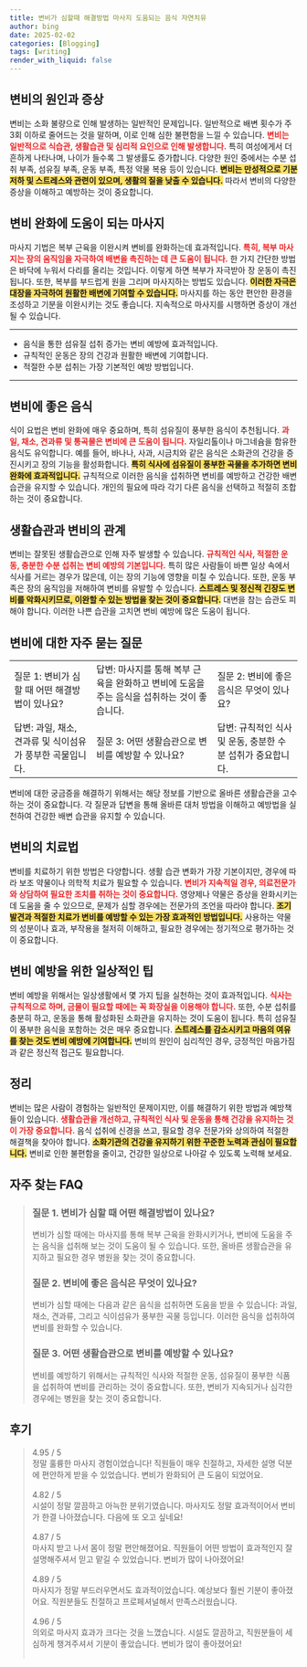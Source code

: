 ```yaml
---
title: 변비가 심할때 해결방법 마사지 도움되는 음식 자연치유
author: bing
date: 2025-02-02
categories: [Blogging]
tags: [writing]
render_with_liquid: false
---
```



<h2 id='변비의 원인과 증상'>변비의 원인과 증상</h2>

<p>변비는 소화 불량으로 인해 발생하는 일반적인 문제입니다. 일반적으로 배변 횟수가 주 3회 이하로 줄어드는 것을 말하며, 이로 인해 심한 불편함을 느낄 수 있습니다. <b><span style="color: #ee2323;">변비는 일반적으로 식습관, 생활습관 및 심리적 요인으로 인해 발생합니다.</span></b> 특히 여성에게서 더 흔하게 나타나며, 나이가 들수록 그 발생률도 증가합니다. 다양한 원인 중에서는 수분 섭취 부족, 섬유질 부족, 운동 부족, 특정 약물 복용 등이 있습니다. <b><span style="background-color: #ffe066;">변비는 만성적으로 기분 저하 및 스트레스와 관련이 있으며, 생활의 질을 낮출 수 있습니다.</span></b> 따라서 변비의 다양한 증상을 이해하고 예방하는 것이 중요합니다.</p>

<h2 id='변비 완화에 도움이 되는 마사지'>변비 완화에 도움이 되는 마사지</h2>

<p>마사지 기법은 복부 근육을 이완시켜 변비를 완화하는데 효과적입니다. <b><span style="color: #ee2323;">특히, 복부 마사지는 장의 움직임을 자극하여 배변을 촉진하는 데 큰 도움이 됩니다.</span></b> 한 가지 간단한 방법은 바닥에 누워서 다리를 올리는 것입니다. 이렇게 하면 복부가 자극받아 장 운동이 촉진됩니다. 또한, 복부를 부드럽게 원을 그리며 마사지하는 방법도 있습니다. <b><span style="background-color: #ffe066;">이러한 자극은 대장을 자극하여 원활한 배변에 기여할 수 있습니다.</span></b> 마사지를 하는 동안 편안한 환경을 조성하고 기분을 이완시키는 것도 좋습니다. 지속적으로 마사지를 시행하면 증상이 개선될 수 있습니다.</p>

<hr />

<ul>
    <li>음식을 통한 섬유질 섭취 증가는 변비 예방에 효과적입니다.</li>
    <li>규칙적인 운동은 장의 건강과 원활한 배변에 기여합니다.</li>
    <li>적절한 수분 섭취는 가장 기본적인 예방 방법입니다.</li>
</ul>

<hr />

<h2 id='변비에 좋은 음식'>변비에 좋은 음식</h2>

<p>식이 요법은 변비 완화에 매우 중요하며, 특히 섬유질이 풍부한 음식이 추천됩니다. <b><span style="color: #ee2323;">과일, 채소, 견과류 및 통곡물은 변비에 큰 도움이 됩니다.</span></b> 자일리톨이나 마그네슘을 함유한 음식도 유익합니다. 예를 들어, 바나나, 사과, 시금치와 같은 음식은 소화관의 건강을 증진시키고 장의 기능을 활성화합니다. <b><span style="background-color: #ffe066;">특히 식사에 섬유질이 풍부한 곡물을 추가하면 변비 완화에 효과적입니다.</span></b> 규칙적으로 이러한 음식을 섭취하면 변비를 예방하고 건강한 배변 습관을 유지할 수 있습니다. 개인의 필요에 따라 각기 다른 음식을 선택하고 적절히 조합하는 것이 중요합니다.</p>

<h2 id='생활습관과 변비의 관계'>생활습관과 변비의 관계</h2>

<p>변비는 잘못된 생활습관으로 인해 자주 발생할 수 있습니다. <b><span style="color: #ee2323;">규칙적인 식사, 적절한 운동, 충분한 수분 섭취는 변비 예방의 기본입니다.</span></b> 특히 많은 사람들이 바쁜 일상 속에서 식사를 거르는 경우가 많은데, 이는 장의 기능에 영향을 미칠 수 있습니다. 또한, 운동 부족은 장의 움직임을 저해하여 변비를 유발할 수 있습니다. <b><span style="background-color: #ffe066;">스트레스 및 정신적 긴장도 변비를 악화시키므로, 이완할 수 있는 방법을 찾는 것이 중요합니다.</span></b> 대변을 참는 습관도 피해야 합니다. 이러한 나쁜 습관을 고치면 변비 예방에 많은 도움이 됩니다.</p>

<h2 id='변비에 대한 자주 묻는 질문'>변비에 대한 자주 묻는 질문</h2>

<table>
    <tr>
        <td>질문 1: 변비가 심할 때 어떤 해결방법이 있나요?</td>
        <td>답변: 마사지를 통해 복부 근육을 완화하고 변비에 도움을 주는 음식을 섭취하는 것이 좋습니다.</td>
        <td>질문 2: 변비에 좋은 음식은 무엇이 있나요?</td>
    </tr>
    <tr>
        <td>답변: 과일, 채소, 견과류 및 식이섬유가 풍부한 곡물입니다.</td>
        <td>질문 3: 어떤 생활습관으로 변비를 예방할 수 있나요?</td>
        <td>답변: 규칙적인 식사 및 운동, 충분한 수분 섭취가 중요합니다.</td>
    </tr>
</table>

<p>변비에 대한 궁금증을 해결하기 위해서는 해당 정보를 기반으로 올바른 생활습관을 고수하는 것이 중요합니다. 각 질문과 답변을 통해 올바른 대처 방법을 이해하고 예방법을 실천하여 건강한 배변 습관을 유지할 수 있습니다.</p>

<h2 id='변비의 치료법'>변비의 치료법</h2>

<p>변비를 치료하기 위한 방법은 다양합니다. 생활 습관 변화가 가장 기본이지만, 경우에 따라 보조 약물이나 의학적 치료가 필요할 수 있습니다. <b><span style="color: #ee2323;">변비가 지속적일 경우, 의료전문가와 상담하여 필요한 조치를 취하는 것이 중요합니다.</span></b> 영양제나 약물은 증상을 완화시키는 데 도움을 줄 수 있으므로, 문제가 심할 경우에는 전문가의 조언을 따라야 합니다. <b><span style="background-color: #ffe066;">조기 발견과 적절한 치료가 변비를 예방할 수 있는 가장 효과적인 방법입니다.</span></b> 사용하는 약물의 성분이나 효과, 부작용을 철저히 이해하고, 필요한 경우에는 정기적으로 평가하는 것이 중요합니다.</p>

<h2 id='변비 예방을 위한 일상적인 팁'>변비 예방을 위한 일상적인 팁</h2>

<p>변비 예방을 위해서는 일상생활에서 몇 가지 팁을 실천하는 것이 효과적입니다. <b><span style="color: #ee2323;">식사는 규칙적으로 하며, 금물이 필요할 때에는 꼭 화장실을 이용해야 합니다.</span></b> 또한, 수분 섭취를 충분히 하고, 운동을 통해 활성화된 소화관을 유지하는 것이 도움이 됩니다. 특히 섬유질이 풍부한 음식을 포함하는 것은 매우 중요합니다. <b><span style="background-color: #ffe066;">스트레스를 감소시키고 마음의 여유를 찾는 것도 변비 예방에 기여합니다.</span></b> 변비의 원인이 심리적인 경우, 긍정적인 마음가짐과 같은 정신적 접근도 필요합니다.</p>

<h2 id='정리'>정리</h2>

<p>변비는 많은 사람이 경험하는 일반적인 문제이지만, 이를 해결하기 위한 방법과 예방책들이 있습니다. <b><span style="color: #ee2323;">생활습관을 개선하고, 규칙적인 식사 및 운동을 통해 건강을 유지하는 것이 가장 중요합니다.</span></b> 음식 섭취에 신경을 쓰고, 필요할 경우 전문가와 상의하여 적절한 해결책을 찾아야 합니다. <b><span style="background-color: #ffe066;">소화기관의 건강을 유지하기 위한 꾸준한 노력과 관심이 필요합니다.</span></b> 변비로 인한 불편함을 줄이고, 건강한 일상으로 나아갈 수 있도록 노력해 보세요.</p>


<h2 id='자주_찾는_FAQ'>자주 찾는 FAQ</h2>
<div itemscope="" itemtype="https://schema.org/FAQPage"> 
<blockquote> 
<div itemscope="" itemprop="mainEntity" itemtype="https://schema.org/Question"> 
<h3 itemprop="name">질문 1. 변비가 심할 때 어떤 해결방법이 있나요?</h3> 
<div itemscope="" itemprop="acceptedAnswer" itemtype="https://schema.org/Answer"> 
<span itemprop="text"> 
<p>변비가 심할 때에는 마사지를 통해 복부 근육을 완화시키거나, 변비에 도움을 주는 음식을 섭취해 보는 것이 도움이 될 수 있습니다. 또한, 올바른 생활습관을 유지하고 필요한 경우 병원을 찾는 것이 중요합니다.</p> 
</span> 
</div> 
</div> 
<div itemscope="" itemprop="mainEntity" itemtype="https://schema.org/Question"> 
<h3 itemprop="name">질문 2. 변비에 좋은 음식은 무엇이 있나요?</h3> 
<div itemscope="" itemprop="acceptedAnswer" itemtype="https://schema.org/Answer"> 
<span itemprop="text"> 
<p>변비가 심할 때에는 다음과 같은 음식을 섭취하면 도움을 받을 수 있습니다: 과일, 채소, 견과류, 그리고 식이섬유가 풍부한 곡물 등입니다. 이러한 음식을 섭취하여 변비를 완화할 수 있습니다.</p> 
</span> 
</div> 
</div> 
<div itemscope="" itemprop="mainEntity" itemtype="https://schema.org/Question"> 
<h3 itemprop="name">질문 3. 어떤 생활습관으로 변비를 예방할 수 있나요?</h3> 
<div itemscope="" itemprop="acceptedAnswer" itemtype="https://schema.org/Answer"> 
<span itemprop="text"> 
<p>변비를 예방하기 위해서는 규칙적인 식사와 적절한 운동, 섬유질이 풍부한 식품을 섭취하여 변비를 관리하는 것이 중요합니다. 또한, 변비가 지속되거나 심각한 경우에는 병원을 찾는 것이 중요합니다.</p> 
</span> 
</div> 
</div> 
</blockquote> 
</div>
<h2 id='후기'>후기</h2>
<div itemscope itemtype="https://schema.org/Product">
  <blockquote>
  <div itemprop="review" itemscope itemtype="https://schema.org/Review">
      <div itemprop="reviewRating" itemscope itemtype="https://schema.org/Rating"> <span itemprop="ratingValue">4.95</span> / <span itemprop="bestRating">5</span> </div>
      <span itemprop="reviewBody">정말 훌륭한 마사지 경험이었습니다! 직원들이 매우 친절하고, 자세한 설명 덕분에 편안하게 받을 수 있었습니다. 변비가 완화되어 큰 도움이 되었어요.</span>
  </div>
  <br>
  <div itemprop="review" itemscope itemtype="https://schema.org/Review">
      <div itemprop="reviewRating" itemscope itemtype="https://schema.org/Rating"> <span itemprop="ratingValue">4.82</span> / <span itemprop="bestRating">5</span> </div>
      <span itemprop="reviewBody">시설이 정말 깔끔하고 아늑한 분위기였습니다. 마사지도 정말 효과적이어서 변비가 한결 나아졌습니다. 다음에 또 오고 싶네요!</span>
  </div>
  <br>
  <div itemprop="review" itemscope itemtype="https://schema.org/Review">
      <div itemprop="reviewRating" itemscope itemtype="https://schema.org/Rating"> <span itemprop="ratingValue">4.87</span> / <span itemprop="bestRating">5</span> </div>
      <span itemprop="reviewBody">마사지 받고 나서 몸이 정말 편안해졌어요. 직원들이 어떤 방법이 효과적인지 잘 설명해주셔서 믿고 맡길 수 있었습니다. 변비가 많이 나아졌어요!</span>
  </div>
  <br>
  <div itemprop="review" itemscope itemtype="https://schema.org/Review">
      <div itemprop="reviewRating" itemscope itemtype="https://schema.org/Rating"> <span itemprop="ratingValue">4.89</span> / <span itemprop="bestRating">5</span> </div>
      <span itemprop="reviewBody">마사지가 정말 부드러우면서도 효과적이었습니다. 예상보다 훨씬 기분이 좋아졌어요. 직원분들도 친절하고 프로페셔널해서 만족스러웠습니다.</span>
  </div>
  <br>
  <div itemprop="review" itemscope itemtype="https://schema.org/Review">
      <div itemprop="reviewRating" itemscope itemtype="https://schema.org/Rating"> <span itemprop="ratingValue">4.96</span> / <span itemprop="bestRating">5</span> </div>
      <span itemprop="reviewBody">의외로 마사지 효과가 크다는 것을 느꼈습니다. 시설도 깔끔하고, 직원분들이 세심하게 챙겨주셔서 기분이 좋았습니다. 변비가 많이 좋아졌어요!</span>
  </div>
  <br>
  </blockquote>
</div>
